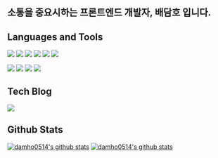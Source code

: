 ## 소통을 중요시하는 프론트엔드 개발자, 배담호 입니다.
## Languages and Tools
 <img src="https://img.shields.io/badge/HTML-E34F26?style=flat-square&logo=HTML5&logoColor=white"/></a>
 <img src="https://img.shields.io/badge/CSS-1572B6?style=flat-square&logo=CSS3&logoColor=white"/></a>
 <img src="https://img.shields.io/badge/Sass-CC6699?style=flat-square&logo=Sass&logoColor=white"/></a>
 <img src="https://img.shields.io/badge/Javascript-ffb13b?style=flat-square&logo=javascript&logoColor=white"/></a>
 <img src="https://img.shields.io/badge/React-61DAFB?style=flat-square&logo=React&logoColor=white"/></a>
  <img src="https://img.shields.io/badge/Styled-Components-61DAFB?style=flat-square&logo=React&logoColor=white"/></a>

[![](https://img.shields.io/badge/Git-F05032?logo=git&logoColor=white&logoWidth=20)]()
[![](https://img.shields.io/badge/GitHub-181717?logo=github&logoColor=white&logoWidth=20)]()
[![](https://img.shields.io/badge/Slack-4A154B?logo=slack&logoColor=white&logoWidth=20)]()
[![](https://img.shields.io/badge/Trello-0079BF?logo=trello&logoColor=white&logoWidth=20)]()


## Tech Blog
  <a href="https://velog.io/@damho0514
"><img src="https://img.shields.io/badge/%20blog-11B48A?style=flat-square&logo=Vimeo&logoColor=white&link=https://velog.io/@damho0514"/></a>   
  
## Github Stats

[![damho0514's github stats](https://github-readme-stats.vercel.app/api?username=damho0514)](https://github.com/damho0514/github-readme-stats)
  [![damho0514's github stats](https://github-readme-stats.vercel.app/api/top-langs/?username=damho0514&show_icons=true&hide_border=true&title_color=004386&icon_color=004386&layout=compact)](https://github.com/damho0514)
